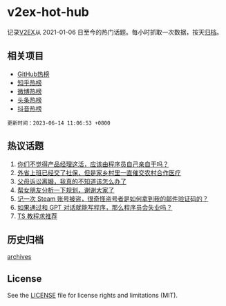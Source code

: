 # v2ex-hot-hub

 记录[V2EX](https://www.v2ex.com/)从 2021-01-06 日至今的热门话题。每小时抓取一次数据，按天[归档](archives)。
 
 ## 相关项目

- [GitHub热榜](https://github.com/snaildev/github-hot-hub)
- [知乎热榜](https://github.com/snaildev/zhihu-hot-hub)
- [微博热榜](https://github.com/snaildev/weibo-hot-hub)
- [头条热榜](https://github.com/snaildev/toutiao-hot-hub)
- [抖音热榜](https://github.com/snaildev/douyin-hot-hub)


 `更新时间：2023-06-14 11:06:53 +0800`

## 热议话题

1. [你们不觉得产品经理这活，应该由程序员自己亲自干吗？](https://www.v2ex.com/t/948294)
1. [外省上班已经交了社保，但是家乡村里一直催交农村合作医疗](https://www.v2ex.com/t/948312)
1. [父母诉讼离婚，我真的不知道该怎么办了](https://www.v2ex.com/t/948534)
1. [帮女朋友分析一下规划，谢谢大家了](https://www.v2ex.com/t/948343)
1. [记一次 Steam 账号被盗，很奇怪盗号者是如何拿到我的邮件验证码的？](https://www.v2ex.com/t/948275)
1. [如果通过和 GPT 对话就能写程序，那么程序员会失业吗？](https://www.v2ex.com/t/948272)
1. [TS 教程求推荐](https://www.v2ex.com/t/948292)

## 历史归档

[archives](archives)

## License

See the [LICENSE](LICENSE) file for license rights and limitations (MIT).
